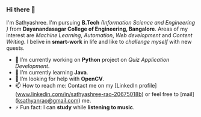 ### Hi there 👋
I'm Sathyashree. I'm pursuing **B.Tech** *(Information Science and Engineering )* from **Dayanandasagar College of Engineering, Bangalore**. Areas of my interest are *Machine Learning*, *Automation*, *Web development* and *Content Writing*. I belive in **smart-work** in life and like to *challenge myself* with new quests.
- 🔭 I’m currently working on **Python** project on *Quiz Application Development*.
- 🌱 I’m currently learning **Java**.
- 🤔 I’m looking for help with **OpenCV**.
- 📫 How to reach me: Contact me on my [LinkedIn profile] (www.linkedin.com/in/sathyashree-rao-20675018b) or feel free to [mail] (ksathyanrao@gmail.com) me.
- ⚡ Fun fact: I can **study** while **listening to music**.

